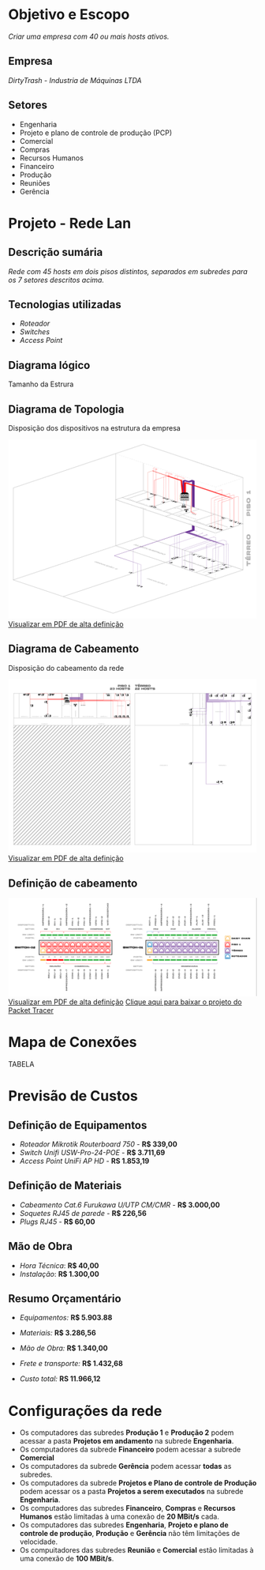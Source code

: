 # Objetivo e Escopo
*Criar uma empresa com 40 ou mais hosts ativos.*

## Empresa
_DirtyTrash - Industria de Máquinas LTDA_

## Setores

- Engenharia
- Projeto e plano de controle de produção (PCP)
- Comercial
- Compras
- Recursos Humanos
- Financeiro
- Produção
- Reuniões
- Gerência

# Projeto - Rede Lan

## Descrição sumária
*Rede com  45 hosts em dois pisos distintos, separados em subredes para os 7 setores descritos acima.* 

## Tecnologias utilizadas
- *Roteador*
- *Switches*
- *Access Point*


## Diagrama lógico

Tamanho da Estrura


## Diagrama de Topologia

Disposição dos dispositivos na estrutura da empresa

![Preview](assets/mapa3d.png)
[Visualizar em PDF de alta definição](/assets/mapa3d.pdf)

## Diagrama de Cabeamento

Disposição do cabeamento da rede

![Preview](assets/cabeamento.png )
[Visualizar em PDF de alta definição](assets/cabeamento.pdf)


## Definição de cabeamento

![Preview](assets/mapadeconexoes.png)
[Visualizar em PDF de alta definição](/assets/mapadeconexoes.pdf)
[Clique aqui para baixar o projeto do Packet Tracer](assets/rede.pkt)



# Mapa de Conexões

TABELA

# Previsão de Custos

## Definição de Equipamentos
- *Roteador Mikrotik Routerboard 750* - **R$ 339,00**
- *Switch Unifi USW-Pro-24-POE* - **R$ 3.711,69**
- *Access Point UniFi AP HD* - **RS 1.853,19**

## Definição de Materiais
- *Cabeamento Cat.6 Furukawa U/UTP CM/CMR* - **R$ 3.000,00**
- *Soquetes RJ45 de parede* - **R$ 226,56‬**
- *Plugs RJ45* - **R$ 60,00**

## Mão de Obra
- *Hora Técnica*: **R$ 40,00**
- *Instalação*: **R$ 1.300,00**

## Resumo Orçamentário
- *Equipamentos:* **R$ 5.903.88**
- *Materiais:* **R$ 3.286,56**
- *Mão de Obra:* **R$ 1.340,00**
- *Frete e transporte:* **R$ 1.432,68**

- *Custo total:* **RS 11.966,12**

# Configurações da rede
- Os computadores das subredes **Produção 1** e **Produção 2** podem acessar a pasta **Projetos em andamento** na subrede **Engenharia**.
- Os computadores da subrede **Financeiro** podem acessar a subrede **Comercial**
- Os computadores da subrede **Gerência** podem acessar **todas** as subredes.
- Os computadores da subrede **Projetos e Plano de controle de Produção** podem acessar os a pasta **Projetos a serem executados** na subrede **Engenharia**.
- Os computadores das subredes **Financeiro**, **Compras** e **Recursos Humanos** estão limitadas à uma conexão de **20 MBit/s** cada.
- Os computadores das subredes **Engenharia**, **Projeto e plano de controle de produção**, **Produção** e **Gerência** não têm limitações de velocidade.
- Os compuitadores das subredes **Reunião** e **Comercial** estão limitadas à uma conexão de **100 MBit/s**.





